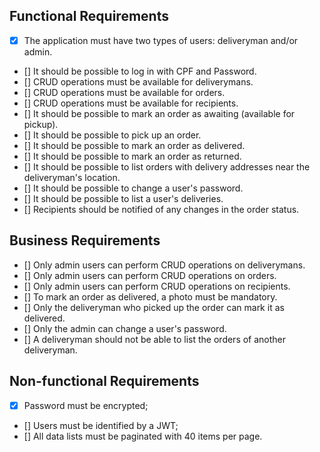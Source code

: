 ## Functional Requirements
 - [x] The application must have two types of users: deliveryman and/or admin.
 - [] It should be possible to log in with CPF and Password.
 - [] CRUD operations must be available for deliverymans.
 - [] CRUD operations must be available for orders.
 - [] CRUD operations must be available for recipients.
 - [] It should be possible to mark an order as awaiting (available for pickup).
 - [] It should be possible to pick up an order.
 - [] It should be possible to mark an order as delivered.
 - [] It should be possible to mark an order as returned.
 - [] It should be possible to list orders with delivery addresses near the deliveryman's location.
 - [] It should be possible to change a user's password.
 - [] It should be possible to list a user's deliveries.
 - [] Recipients should be notified of any changes in the order status.


## Business Requirements
 - [] Only admin users can perform CRUD operations on deliverymans.
 - [] Only admin users can perform CRUD operations on orders.
 - [] Only admin users can perform CRUD operations on recipients.
 - [] To mark an order as delivered, a photo must be mandatory.
 - [] Only the deliveryman who picked up the order can mark it as delivered.
 - [] Only the admin can change a user's password.
 - [] A deliveryman should not be able to list the orders of another deliveryman.

 ## Non-functional Requirements
- [x] Password must be encrypted;
- [] Users must be identified by a JWT;
- [] All data lists must be paginated with 40 items per page.